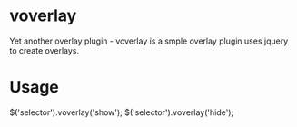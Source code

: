 voverlay
========

Yet another overlay plugin - voverlay is a smple overlay plugin uses jquery to create overlays.

Usage
=====

$('selector').voverlay('show');
$('selector').voverlay('hide');
